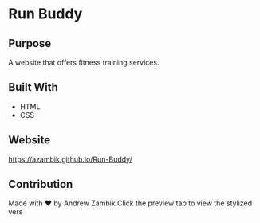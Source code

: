 # Run Buddy

## Purpose
A website that offers fitness training services.

## Built With
* HTML
* CSS

## Website
https://azambik.github.io/Run-Buddy/

## Contribution
Made with ❤️ by Andrew Zambik
Click the preview tab to view the stylized vers
